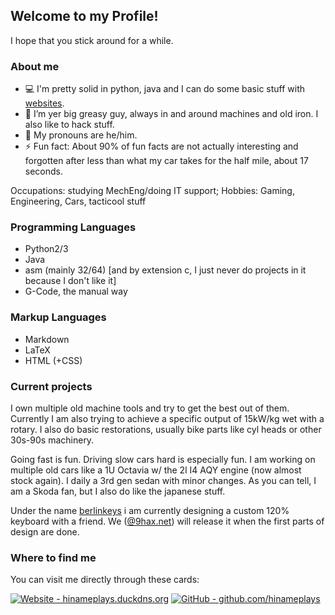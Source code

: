 ## Welcome to my Profile!

I hope that you stick around for a while.

### About me

- 💻 I'm pretty solid in python, java and I can do some basic stuff with [websites](https://hinameplays.duckdns.org).
- 🌱 I’m yer big greasy guy, always in and around machines and old iron. I also like to hack stuff.
- 🌈 My pronouns are he/him.
- ⚡ Fun fact: About 90% of fun facts are not actually interesting and forgotten after less than what my car takes for the half mile, about 17 seconds.

Occupations: studying MechEng/doing IT support; Hobbies: Gaming, Engineering, Cars, tacticool stuff

### Programming Languages

- Python2/3
- Java 
- asm (mainly 32/64) [and by extension c, I just never do projects in it because I don't like it]
- G-Code, the manual way

### Markup Languages

- Markdown
- LaTeX
- HTML (+CSS)

### Current projects

I own multiple old machine tools and try to get the best out of them. Currently I am also trying to achieve a specific output of 15kW/kg wet with a rotary.
I also do basic restorations, usually bike parts like cyl heads or other 30s-90s machinery.

Going fast is fun. Driving slow cars hard is especially fun. I am working on multiple old cars like a 1U Octavia w/ the 2l I4 AQY engine (now almost stock again). I daily a 3rd gen sedan with minor changes. As you can tell, I am a Skoda fan, but I also do like the japanese stuff.

Under the name [berlinkeys](https://github.com/berlinkeys) i am currently designing a custom 120% keyboard with a friend.
We ([@9hax.net](https://github.com/9hax)) will release it when the first parts of design are done.

### Where to find me

You can visit me directly through these cards:

[![Website - hinameplays.duckdns.org](https://img.shields.io/badge/website-hinameplays.duckdns.org-blue.svg)](https://hinameplays.duckdns.org)
[![GitHub - github.com/hinameplays](https://img.shields.io/badge/github-github.com/hinameplays-black.svg)](https://github.com/hinameplays)
